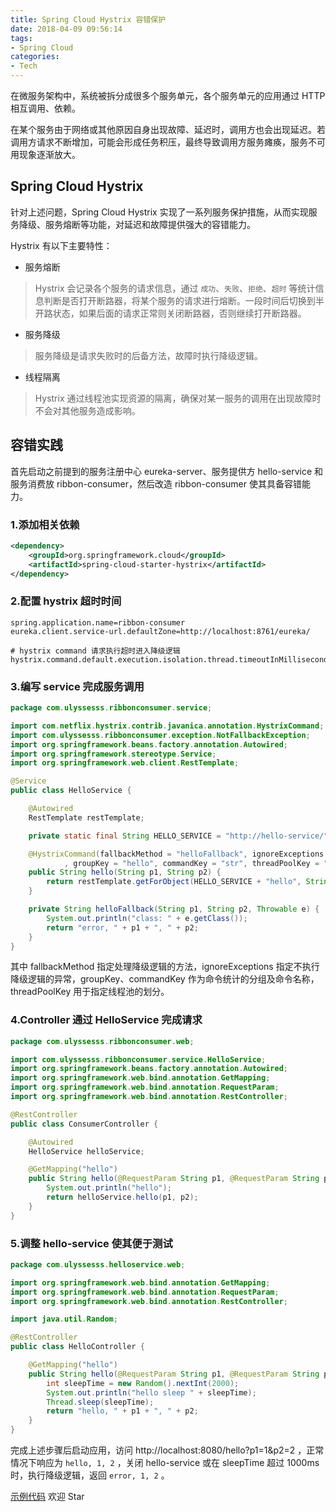 ```yaml
---
title: Spring Cloud Hystrix 容错保护
date: 2018-04-09 09:56:14
tags:
- Spring Cloud
categories:
- Tech
---
```


在微服务架构中，系统被拆分成很多个服务单元，各个服务单元的应用通过 HTTP 相互调用、依赖。

在某个服务由于网络或其他原因自身出现故障、延迟时，调用方也会出现延迟。若调用方请求不断增加，可能会形成任务积压，最终导致调用方服务瘫痪，服务不可用现象逐渐放大。





<!-- more -->

## Spring Cloud Hystrix

针对上述问题，Spring Cloud Hystrix 实现了一系列服务保护措施，从而实现服务降级、服务熔断等功能，对延迟和故障提供强大的容错能力。

Hystrix 有以下主要特性：

* 服务熔断

> Hystrix 会记录各个服务的请求信息，通过 `成功`、`失败`、`拒绝`、`超时` 等统计信息判断是否打开断路器，将某个服务的请求进行熔断。一段时间后切换到半开路状态，如果后面的请求正常则关闭断路器，否则继续打开断路器。

* 服务降级

> 服务降级是请求失败时的后备方法，故障时执行降级逻辑。

* 线程隔离

> Hystrix 通过线程池实现资源的隔离，确保对某一服务的调用在出现故障时不会对其他服务造成影响。



## 容错实践

首先启动之前提到的服务注册中心 eureka-server、服务提供方 hello-service 和服务消费放 ribbon-consumer，然后改造 ribbon-consumer 使其具备容错能力。



### 1.添加相关依赖

```xml
<dependency>
    <groupId>org.springframework.cloud</groupId>
    <artifactId>spring-cloud-starter-hystrix</artifactId>
</dependency>
```



### 2.配置 hystrix 超时时间

```properties
spring.application.name=ribbon-consumer
eureka.client.service-url.defaultZone=http://localhost:8761/eureka/

# hystrix command 请求执行超时进入降级逻辑
hystrix.command.default.execution.isolation.thread.timeoutInMilliseconds=1000
```



### 3.编写 service 完成服务调用

```java
package com.ulyssesss.ribbonconsumer.service;

import com.netflix.hystrix.contrib.javanica.annotation.HystrixCommand;
import com.ulyssesss.ribbonconsumer.exception.NotFallbackException;
import org.springframework.beans.factory.annotation.Autowired;
import org.springframework.stereotype.Service;
import org.springframework.web.client.RestTemplate;

@Service
public class HelloService {

    @Autowired
    RestTemplate restTemplate;

    private static final String HELLO_SERVICE = "http://hello-service/";

    @HystrixCommand(fallbackMethod = "helloFallback", ignoreExceptions = {NotFallbackException.class}
            , groupKey = "hello", commandKey = "str", threadPoolKey = "helloStr")
    public String hello(String p1, String p2) {
        return restTemplate.getForObject(HELLO_SERVICE + "hello", String.class, p1, p2);
    }

    private String helloFallback(String p1, String p2, Throwable e) {
        System.out.println("class: " + e.getClass());
        return "error, " + p1 + ", " + p2;
    }
}
```

其中 fallbackMethod 指定处理降级逻辑的方法，ignoreExceptions 指定不执行降级逻辑的异常，groupKey、commandKey 作为命令统计的分组及命令名称，threadPoolKey 用于指定线程池的划分。



### 4.Controller 通过 HelloService 完成请求

```java
package com.ulyssesss.ribbonconsumer.web;

import com.ulyssesss.ribbonconsumer.service.HelloService;
import org.springframework.beans.factory.annotation.Autowired;
import org.springframework.web.bind.annotation.GetMapping;
import org.springframework.web.bind.annotation.RequestParam;
import org.springframework.web.bind.annotation.RestController;

@RestController
public class ConsumerController {

    @Autowired
    HelloService helloService;

    @GetMapping("hello")
    public String hello(@RequestParam String p1, @RequestParam String p2) {
        System.out.println("hello");
        return helloService.hello(p1, p2);
    }
}
```



### 5.调整 hello-service 使其便于测试

```java
package com.ulyssesss.helloservice.web;

import org.springframework.web.bind.annotation.GetMapping;
import org.springframework.web.bind.annotation.RequestParam;
import org.springframework.web.bind.annotation.RestController;

import java.util.Random;

@RestController
public class HelloController {

    @GetMapping("hello")
    public String hello(@RequestParam String p1, @RequestParam String p2) throws Exception {
        int sleepTime = new Random().nextInt(2000);
        System.out.println("hello sleep " + sleepTime);
        Thread.sleep(sleepTime);
        return "hello, " + p1 + ", " + p2;
    }
}
```



完成上述步骤后启动应用，访问 http://localhost:8080/hello?p1=1&p2=2 ，正常情况下响应为 `hello, 1, 2` ，关闭 hello-service 或在 sleepTime 超过 1000ms 时，执行降级逻辑，返回 `error, 1, 2` 。



[示例代码](https://github.com/Ulyssesss/spring-cloud-example) 欢迎 Star